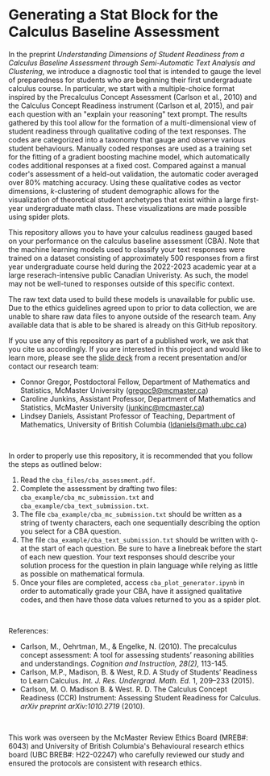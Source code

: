 # Generating a Stat Block for the Calculus Baseline Assessment

In the preprint *Understanding Dimensions of Student Readiness from a Calculus Baseline Assessment through Semi-Automatic Text Analysis and Clustering*, we introduce a diagnostic tool that is intended to gauge the level of preparedness for students who are beginning their first undergraduate calculus course. In particular, we start with a multiple-choice format inspired by the Precalculus Concept Assessment (Carlson et al., 2010) and the Calculus Concept Readiness instrument (Carlson et al, 2015), and pair each question with an "explain your reasoning" text prompt. The results gathered by this tool allow for the formation of a multi-dimensional view of student readiness through qualitative coding of the text responses. The codes are categorized into a taxonomy that gauge and observe various student behaviours. Manually coded responses are used as a training set for the fitting of a gradient boosting machine model, which automatically codes additional responses at a fixed cost. Compared against a manual coder's assessment of a held-out validation, the automatic coder averaged over 80% matching accuracy. Using these qualitative codes as vector dimensions, $k$-clustering of student demographic allows for the visualization of theoretical student archetypes that exist within a large first-year undergraduate math class. These visualizations are made possible using spider plots.

This repository allows you to have your calculus readiness gauged based on your performance on the calculus baseline assessment (CBA). Note that the machine learning models used to classify your text responses were trained on a dataset consisting of approximately 500 responses from a first year undergraduate course held during the 2022-2023 academic year at a large reserach-intensive public Canadian Univeristy. As such, the model may not be well-tuned to responses outside of this specific context. 

The raw text data used to build these models is unavailable for public use. Due to the ethics guidelines agreed upon to prior to data collection, we are unable to share raw data files to anyone outside of the research team. Any available data that is able to be shared is already on this GitHub repository.

If you use any of this repository as part of a published work, we ask that you cite us accordingly. If you are interested in this project and would like to learn more, please see the [slide deck](https://github.com/QuonnorGraygar/cba-data-viz/blob/main/cba_example/cba_presentation.pdf) from a recent presentation and/or contact our research team:
- Connor Gregor, Postdoctoral Fellow, Department of Mathematics and Statistics, McMaster University (gregoc9@mcmaster.ca)
- Caroline Junkins, Assistant Professor, Department of Mathematics and Statistics, McMaster University (junkinc@mcmaster.ca)
- Lindsey Daniels, Assistant Professor of Teaching, Department of Mathematics, University of British Columbia (ldaniels@math.ubc.ca)

&nbsp;
&nbsp;

In order to properly use this repository, it is recommended that you follow the steps as outlined below:

1. Read the `cba_files/cba_assessment.pdf`.
2. Complete the assessment by drafting two files: `cba_example/cba_mc_submission.txt` and `cba_example/cba_text_submission.txt`.
3. The file `cba_example/cba_mc_submission.txt` should be written as a string of twenty characters, each one sequentially describing the option you select for a CBA question.
4. The file `cba_example/cba_text_submission.txt` should be written with `Q- ` at the start of each question. Be sure to have a linebreak before the start of each new question. Your text responses should describe your solution process for the question in plain language while relying as little as possible on mathematical formula.
5. Once your files are completed, access `cba_plot_generator.ipynb` in order to automatically grade your CBA, have it assigned qualitative codes, and then have those data values returned to you as a spider plot.

&nbsp;
&nbsp;

References:
- Carlson, M., Oehrtman, M., & Engelke, N. (2010). The precalculus concept assessment: A
tool for assessing students’ reasoning abilities and understandings. *Cognition and Instruction,
28(2),* 113-145.
- Carlson, M.P., Madison, B. & West, R.D. A Study of Students’ Readiness to Learn Calculus.
*Int. J. Res. Undergrad. Math. Ed.* 1, 209–233 (2015).
- Carlson, M. O. Madison B. & West. R. D. The Calculus Concept Readiness (CCR) Instrument:
Assessing Student Readiness for Calculus. *arXiv preprint arXiv:1010.2719* (2010).

&nbsp;

This work was overseen by the McMaster Review Ethics Board (MREB\#: 6043) and University of British Columbia's Behavioural research ethics board (UBC BREB\#: H22-02247) who carefully 
reviewed our study and ensured the protocols are consistent with research ethics. 



